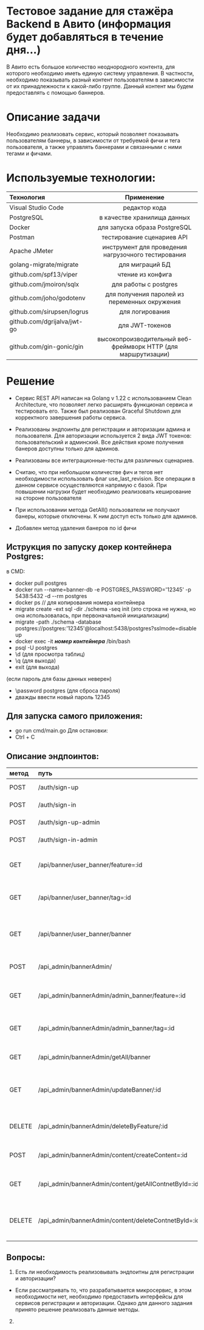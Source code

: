 # Тестовое задание для стажёра Backend в Авито (информация будет добавляться в течение дня...)
                                                        
В Авито есть большое количество неоднородного контента, для которого необходимо иметь единую систему управления.  В частности, необходимо показывать разный контент пользователям в зависимости от их принадлежности к какой-либо группе. Данный контент мы будем предоставлять с помощью баннеров.

# Описание задачи
Необходимо реализовать сервис, который позволяет показывать пользователям баннеры, в зависимости от требуемой фичи и тега пользователя, а также управлять баннерами и связанными с ними тегами и фичами.

# Используемые технологии:
Технология | Применение
:----------|:--------:|
Visual Studio Code | редактор кода
PostgreSQL | в качестве хранилища данных
Docker |для запуска образа PostgreSQL
Postman |тестирование сценариев API
Apache JMeter| инструмент для проведения нагрузочного тестирования
golang-migrate/migrate | для миграций БД
github.com/spf13/viper| чтение из конфига
github.com/jmoiron/sqlx|для работы с postgres
github.com/joho/godotenv|для получения паролей из переменных окружения
github.com/sirupsen/logrus|для логирования
github.com/dgrijalva/jwt-go|для JWT-токенов
github.com/gin-gonic/gin| высокопроизводительный веб-фреймворк HTTP (для маршрутизации)

# Решение
* Сервис REST API написан на Golang v 1.22 с использованием Clean Architecture, что позволяет легко расширять функционал сервиса и тестировать его. Также был реализован Graceful Shutdown для корректного завершения работы сервиса.

* Реализованы эндпоинты для регистрации и авторизации админа и пользователя. Для авторизации используется 2 вида JWT токенов: пользовательский и админский. Все действия кроме получения банеров доступны только для админов.
* Реализованы все интеграционные-тесты для различных сценариев.
* Считаю, что при небольшом количестве фич и тегов нет необходимости использовать флаг use_last_revision. Все операции в данном сервисе осуществляются напрямую с базой. При повышении нагрузки будет необходимо реализовать кеширование на стороне пользователя
* При использовании метода GetAll() пользователи не получают банеры, которые отключены. К ним доступ есть только для админов.
* Добавлен метод удаления банеров по id фичи



## Иструкция по запуску докер контейнера Postgres:

в CMD:

* docker pull postgres
* docker run --name=banner-db -e POSTGRES_PASSWORD='12345' -p 5438:5432 -d --rm postgres
* docker ps // для копирования номера контейнера
* migrate create -ext sql -dir ./schema -seq init (это строка не нужна, но она использовалась, при первоначальной инициализации)
* migrate -path ./schema -database postgres://postgres:'12345'@localhost:5438/postgres?sslmode=disable up
* docker exec -it  ___номер контейнера___  /bin/bash
* psql -U postgres
* \d (для просмотра таблиц)
* \q (для выхода)
* exit  (для выхода)

(если пароль для базы данных неверен)
* \password postgres (для сброса пароля)
* дважды ввести новый пароль 12345

## Для запуска самого приложения:
* go run cmd/main.go
Для остановки:
* Ctrl + C


## Описание эндпоинтов:
метод|путь| назначение
:----|:---|:----------
POST  | /auth/sign-up      | регистрация пользователя       
POST  | /auth/sign-in      | авторизация пользователя     
POST  |/auth/sign-up-admin| регистрация админа
POST  | /auth/sign-in-admin|авторизация админа   
GET   | /api/banner/user_banner/feature=:id |получение банера пользователем по id фичи
GET   | /api/banner/user_banner/tag=:id     |получение банера пользователем по id тега
GET   | /api/banner/user_banner/banner      |получение все банеров пользователем, которые включены
POST  | /api_admin/bannerAdmin/             | создание админом банера
GET   | /api_admin/bannerAdmin/admin_banner/feature=:id     | получение банера админом по id фичи
GET   | /api_admin/bannerAdmin/admin_banner/tag=:id     | получение банера админом по id тега
GET   | /api_admin/bannerAdmin/getAll/banner            |получение всех банеров админом
GET   | /api_admin/bannerAdmin/updateBanner/:id         | обновление тегов, фич, статуса работы банера админом
DELETE |/api_admin/bannerAdmin/deleteByFeature/:id      | удаление банера админом по id фичи
POST   |/api_admin/bannerAdmin/content/createContent=:id    | создание контента банера    
GET    |/api_admin/bannerAdmin/content/getAllContnetById=:id  | получение содержимое контентов всех банеров 
DELETE |/api_admin/bannerAdmin/content/deleteContnetById=:id  | удаление содержимого контентов банера по id контента

## Вопросы:
1. Есть ли необходимость реализовывать эндпоитны для регистрации и авторизации?
- Если рассматривать то, что разрабатывается микросервис, в этом необходимости нет, необходимо предоставить интерфейсы для сервисов регистрации и авторизации. Однако для данного задания принято решение реализовать данные методы.
2. 
